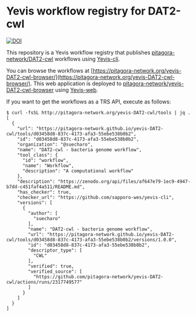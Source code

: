 # Yevis workflow registry for DAT2-cwl

[![DOI](https://zenodo.org/badge/491358082.svg)](https://zenodo.org/badge/latestdoi/491358082)

This repository is a Yevis workflow registry that publishes [pitagora-network/DAT2-cwl](https://github.com/pitagora-network/DAT2-cwl) workflows using [Yevis-cli](https://github.com/sapporo-wes/yevis-cli).

You can browse the workflows at [https://pitagora-network.org/yevis-DAT2-cwl-browser/](https://pitagora-network.org/yevis-DAT2-cwl-browser/).
This web application is deployed to [pitagora-network/yevis-DAT2-cwl-browser](https://github.com/pitagora-network/yevis-DAT2-cwl-browser) using [Yevis-web](https://github.com/sapporo-wes/yevis-web).

If you want to get the workflows as a TRS API, execute as follows:

```bash=
$ curl -fsSL http://pitagora-network.org/yevis-DAT2-cwl/tools | jq .
[
  {
    "url": "https://pitagora-network.github.io/yevis-DAT2-cwl/tools/d03458d8-837c-4173-afa3-55ebe538b0b2",
    "id": "d03458d8-837c-4173-afa3-55ebe538b0b2",
    "organization": "@suecharo",
    "name": "DAT2-cwl - bacteria genome workflow",
    "tool_class": {
      "id": "workflow",
      "name": "Workflow",
      "description": "A computational workflow"
    },
    "description": "https://zenodo.org/api/files/af647e79-1ec9-4947-b7dd-c451faf4a511/README.md",
    "has_checker": true,
    "checker_url": "https://github.com/sapporo-wes/yevis-cli",
    "versions": [
      {
        "author": [
          "suecharo"
        ],
        "name": "DAT2-cwl - bacteria genome workflow",
        "url": "https://pitagora-network.github.io/yevis-DAT2-cwl/tools/d03458d8-837c-4173-afa3-55ebe538b0b2/versions/1.0.0",
        "id": "d03458d8-837c-4173-afa3-55ebe538b0b2",
        "descriptor_type": [
          "CWL"
        ],
        "verified": true,
        "verified_source": [
          "https://github.com/pitagora-network/yevis-DAT2-cwl/actions/runs/2317749577"
        ]
      }
    ]
  }
]
```
